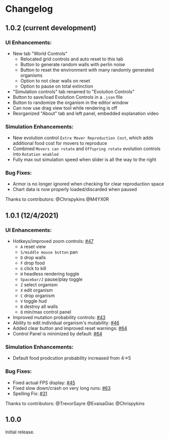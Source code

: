 # Changelog

## 1.0.2 (current development)

### UI Enhancements:
- New tab "World Controls"
    - Relocated grid controls and auto reset to this tab
    - Button to generate random walls with perlin noise
    - Button to reset the environment with many randomly generated organisms
    - Option to not clear walls on reset
    - Option to pause on total extinction
- "Simulation controls" tab renamed to "Evolution Controls"
- Button to save/load Evolution Controls in a `.json` file
- Button to randomize the organism in the editor window
- Can now use drag view tool while rendering is off
- Reorganized "About" tab and left panel, embedded explanation video

### Simulation Enhancements:
- New evolution control `Extra Mover Reproduction Cost`, which adds additional food cost for movers to reproduce
- Combined `Movers can rotate` and `Offspring rotate` evolution controls into `Rotation enabled`
- Fully max out simulation speed when slider is all the way to the right

### Bug Fixes:
- Armor is no longer ignored when checking for clear reproduction space
- Chart data is now properly loaded/discarded when paused


Thanks to contributors: @Chrispykins @M4YX0R

## 1.0.1 (12/4/2021)

### UI Enhancements:
- Hotkeys/improved zoom controls: [#47](https://github.com/MaxRobinsonTheGreat/LifeEngine/pull/47)
  - `A` reset view
  - `S/middle mouse button` pan
  - `D` drop walls
  - `F` drop food
  - `G` click to kill
  - `H` headless rendering toggle
  - `Spacebar/J` pause/play toggle
  - `Z` select organism
  - `X` edit organism
  - `C` drop organism
  - `V` toggle hud
  - `B` destroy all walls
  - `Q` min/max control panel
- Improved mutation probability controls: [#43](https://github.com/MaxRobinsonTheGreat/LifeEngine/pull/43)
- Ability to edit individual organism's mutability: [#46](https://github.com/MaxRobinsonTheGreat/LifeEngine/pull/46)
- Added clear button and improved reset warnings: [#64](https://github.com/MaxRobinsonTheGreat/LifeEngine/pull/64)
- Control Panel is minimized by default: [#64](https://github.com/MaxRobinsonTheGreat/LifeEngine/pull/64)

### Simulation Enhancements:
- Default food prodcution probability increased from 4->5

### Bug Fixes:
- Fixed actual FPS display: [#45](https://github.com/MaxRobinsonTheGreat/LifeEngine/pull/45)
- Fixed slow down/crash on very long runs: [#63](https://github.com/MaxRobinsonTheGreat/LifeEngine/pull/63)
- Spelling Fix: [#31](https://github.com/MaxRobinsonTheGreat/LifeEngine/pull/31)


Thanks to contributors: @TrevorSayre @EvaisaGiac @Chrispykins

## 1.0.0
Initial release.
